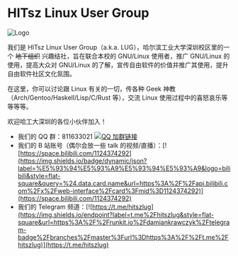 # HITsz Linux User Group

![Logo](https://github.com/hitszlug/hitsz-lug-stickers/raw/penguin/dist/%5Blogo%5D-meta.svg)

我们是 HITsz Linux User Group（a.k.a. LUG），哈尔滨工业大学深圳校区里的一个 ~~地下组织~~ 兴趣结社，旨在联合本校的 GNU/Linux 使用者，推广 GNU/Linux 的使用，提高大众对 GNU/Linux 的了解，宣传自由软件的价值并推广其使用，提升自由软件社区文化氛围。

在这里，你可以讨论跟 Linux 有关的一切，传各种 Geek 神教（Arch/Gentoo/Haskell/Lisp/C/Rust 等），交流 Linux 使用过程中的喜怒哀乐等等等等。

欢迎哈工大深圳的各位小伙伴加入！

- 我们的 QQ 群：811633021 [![QQ 加群链接](https://img.shields.io/badge/QQ%E7%BE%A4-%E7%82%B9%E5%87%BB%E5%8A%A0%E7%BE%A4-blue?logo=tencent%20qq&style=flat-square)](https://qm.qq.com/cgi-bin/qm/qr?k=EmOyWeZrOaOeSoVrVLoozyKYdvjOia_t)
- 我们的 B 站账号（偶尔会放一些 talk 的视频/直播）：[![https://space.bilibili.com/1124374292](https://img.shields.io/badge/dynamic/json?label=%E5%93%94%E5%93%A9%E5%93%94%E5%93%A9&logo=bilibili&style=flat-square&query=%24.data.card.name&url=https%3A%2F%2Fapi.bilibili.com%2Fx%2Fweb-interface%2Fcard%3Fmid%3D1124374292)](https://space.bilibili.com/1124374292)
- 我们的 Telegram 频道：[![https://t.me/hitszlug](https://img.shields.io/endpoint?label=t.me%2Fhitszlug&style=flat-square&url=https%3A%2F%2Frunkit.io%2Fdamiankrawczyk%2Ftelegram-badge%2Fbranches%2Fmaster%3Furl%3Dhttps%3A%2F%2Ft.me%2Fhitszlug)](https://t.me/hitszlug)
